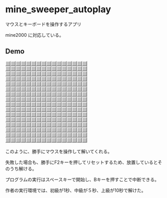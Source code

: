 # mine_sweeper_autoplay
マウスとキーボードを操作するアプリ

mine2000 に対応している。

## Demo

![result](https://github.com/enderman3020/mine_sweeper_autoplay/blob/master/auto_play.gif)

このように、勝手にマウスを操作して解いてくれる。

失敗した場合も、勝手にF2キーを押してリセットするため、放置しているとそのうち解ける。

プログラムの実行はスペースキーで開始し、Bキーを押すことで中断できる。

作者の実行環境では、初級が1秒、中級が５秒、上級が10秒で解けた。
